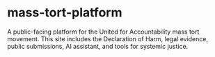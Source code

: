 # mass-tort-platform
A public-facing platform for the United for Accountability mass tort movement. This site includes the Declaration of Harm, legal evidence, public submissions, AI assistant, and tools for systemic justice.
